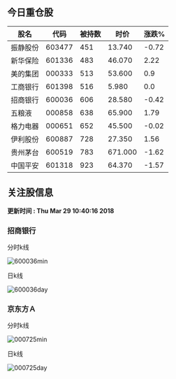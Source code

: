 
## 今日重仓股 

|股名|代码|被持数|时价|涨跌%|
|---|---|---|---|---|
|振静股份|603477|451|13.740|-0.72|
|新华保险|601336|483|46.070|2.22|
|美的集团|000333|513|53.600|0.9|
|工商银行|601398|516|5.980|0.0|
|招商银行|600036|606|28.580|-0.42|
|五粮液|000858|638|65.900|1.79|
|格力电器|000651|652|45.500|-0.02|
|伊利股份|600887|728|27.350|1.56|
|贵州茅台|600519|783|671.000|-1.62|
|中国平安|601318|923|64.370|-1.57|

## 关注股信息
**更新时间 : Thu Mar 29 10:40:16 2018**
### 招商银行 
分时k线

![600036min](http://image.sinajs.cn/newchart/min/n/sh600036.gif)

日k线

![600036day](http://image.sinajs.cn/newchart/daily/n/sh600036.gif)

### 京东方Ａ 
分时k线

![000725min](http://image.sinajs.cn/newchart/min/n/sz000725.gif)

日k线

![000725day](http://image.sinajs.cn/newchart/daily/n/sz000725.gif)
